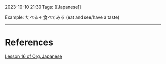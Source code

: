2023-10-10 21:30
Tags: [[Japanese]]

Example:
たべる->
食べてみる (eat and see/have a taste)


___
# References
[Lesson 16 of Org. Japanese](https://www.youtube.com/watch?v=H_jePzcPFAQ&list=PLg9uYxuZf8x_A-vcqqyOFZu06WlhnypWj&index=19)